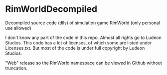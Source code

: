 # RimWorldDecompiled
Decompiled source code (dlls) of simulation game RimWorld (only personal use allowed)

I don't know any part of the code in this repo. Almost all rights go to Ludeon Studios. 
This code has a lot of licenses, of which some are listed under Licenses.txt. 
But most of the code is under full copyright by Ludeon Studios.

"Web" release so the RimWorld namespace can be viewed in Github without truncation.
